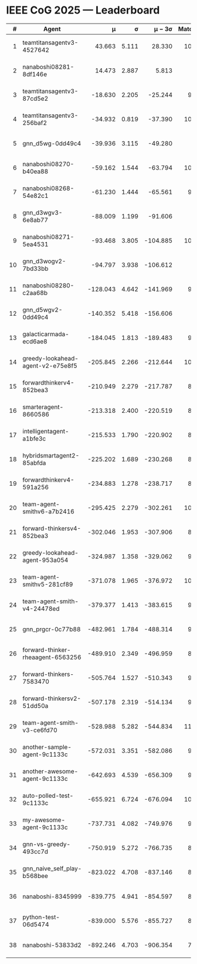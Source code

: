 # IEEE CoG 2025 — Leaderboard

| # | Agent | μ | σ | μ − 3σ | Matches | Updated |
|---:|---|---:|---:|---:|---:|---|
| 1 | teamtitansagentv3-4527642 | 43.663 | 5.111 | 28.330 | 10436 | 2025-08-31 08:35 |
| 2 | nanaboshi08281-8df146e | 14.473 | 2.887 | 5.813 | 396 | 2025-08-31 08:35 |
| 3 | teamtitansagentv3-87cd5e2 | -18.630 | 2.205 | -25.244 | 9398 | 2025-08-31 08:35 |
| 4 | teamtitansagentv3-256baf2 | -34.932 | 0.819 | -37.390 | 10274 | 2025-08-31 08:35 |
| 5 | gnn_d5wg-0dd49c4 | -39.936 | 3.115 | -49.280 | 240 | 2025-08-31 08:35 |
| 6 | nanaboshi08270-b40ea88 | -59.162 | 1.544 | -63.794 | 10220 | 2025-08-31 08:35 |
| 7 | nanaboshi08268-54e82c1 | -61.230 | 1.444 | -65.561 | 9820 | 2025-08-31 08:35 |
| 8 | gnn_d3wgv3-6e8ab77 | -88.009 | 1.199 | -91.606 | 278 | 2025-08-31 08:35 |
| 9 | nanaboshi08271-5ea4531 | -93.468 | 3.805 | -104.885 | 10298 | 2025-08-31 08:35 |
| 10 | gnn_d3wogv2-7bd33bb | -94.797 | 3.938 | -106.612 | 434 | 2025-08-31 08:35 |
| 11 | nanaboshi08280-c2aa68b | -128.043 | 4.642 | -141.969 | 9678 | 2025-08-31 08:35 |
| 12 | gnn_d5wgv2-0dd49c4 | -140.352 | 5.418 | -156.606 | 306 | 2025-08-31 08:35 |
| 13 | galacticarmada-ecd6ae8 | -184.045 | 1.813 | -189.483 | 9380 | 2025-08-31 08:35 |
| 14 | greedy-lookahead-agent-v2-e75e8f5 | -205.845 | 2.266 | -212.644 | 10190 | 2025-08-31 08:35 |
| 15 | forwardthinkerv4-852bea3 | -210.949 | 2.279 | -217.787 | 8228 | 2025-08-31 08:35 |
| 16 | smarteragent-8660586 | -213.318 | 2.400 | -220.519 | 8189 | 2025-08-31 08:35 |
| 17 | intelligentagent-a1bfe3c | -215.533 | 1.790 | -220.902 | 8344 | 2025-08-31 08:35 |
| 18 | hybridsmartagent2-85abfda | -225.202 | 1.689 | -230.268 | 8621 | 2025-08-31 08:35 |
| 19 | forwardthinkerv4-591a256 | -234.883 | 1.278 | -238.717 | 8348 | 2025-08-31 08:35 |
| 20 | team-agent-smithv6-a7b2416 | -295.425 | 2.279 | -302.261 | 10420 | 2025-08-31 08:35 |
| 21 | forward-thinkersv4-852bea3 | -302.046 | 1.953 | -307.906 | 8020 | 2025-08-31 08:35 |
| 22 | greedy-lookahead-agent-953a054 | -324.987 | 1.358 | -329.062 | 9278 | 2025-08-31 08:35 |
| 23 | team-agent-smithv5-281cf89 | -371.078 | 1.965 | -376.972 | 10840 | 2025-08-31 08:35 |
| 24 | team-agent-smith-v4-24478ed | -379.377 | 1.413 | -383.615 | 9478 | 2025-08-31 08:35 |
| 25 | gnn_prgcr-0c77b88 | -482.961 | 1.784 | -488.314 | 9090 | 2025-08-31 08:35 |
| 26 | forward-thinker-rheaagent-6563256 | -489.910 | 2.349 | -496.959 | 8584 | 2025-08-31 08:35 |
| 27 | forward-thinkers-7583470 | -505.764 | 1.527 | -510.343 | 9520 | 2025-08-31 08:35 |
| 28 | forward-thinkersv2-51dd50a | -507.178 | 2.319 | -514.134 | 9076 | 2025-08-31 08:35 |
| 29 | team-agent-smith-v3-ce6fd70 | -528.988 | 5.282 | -544.834 | 11118 | 2025-08-31 08:35 |
| 30 | another-sample-agent-9c1133c | -572.031 | 3.351 | -582.086 | 9920 | 2025-08-31 08:35 |
| 31 | another-awesome-agent-9c1133c | -642.693 | 4.539 | -656.309 | 9300 | 2025-08-31 08:35 |
| 32 | auto-polled-test-9c1133c | -655.921 | 6.724 | -676.094 | 10020 | 2025-08-31 08:35 |
| 33 | my-awesome-agent-9c1133c | -737.731 | 4.082 | -749.976 | 9920 | 2025-08-31 08:35 |
| 34 | gnn-vs-greedy-493cc7d | -750.919 | 5.272 | -766.735 | 8760 | 2025-08-31 08:35 |
| 35 | gnn_naive_self_play-b568bee | -823.022 | 4.708 | -837.146 | 8480 | 2025-08-31 08:35 |
| 36 | nanaboshi-8345999 | -839.775 | 4.941 | -854.597 | 8350 | 2025-08-31 08:35 |
| 37 | python-test-06d5474 | -839.000 | 5.576 | -855.727 | 8580 | 2025-08-31 08:35 |
| 38 | nanaboshi-53833d2 | -892.246 | 4.703 | -906.354 | 7940 | 2025-08-31 08:35 |
